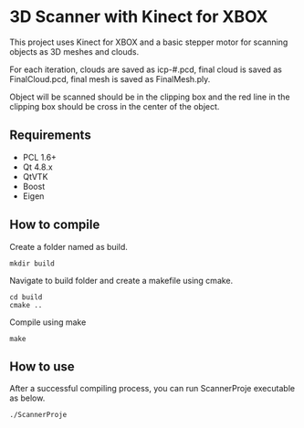 3D Scanner with Kinect for XBOX
========================

This project uses Kinect for XBOX and a basic stepper motor for scanning objects 
as 3D meshes and clouds.

For each iteration, clouds are saved as icp-#.pcd, final cloud is saved as 
FinalCloud.pcd, final mesh is saved as FinalMesh.ply.

Object will be scanned should be in the clipping box and the red line in the
clipping box should be cross in the center of the object.

## Requirements ##
* PCL 1.6+
* Qt 4.8.x
* QtVTK
* Boost 
* Eigen

## How to compile ##
Create a folder named as build.
```
mkdir build
```

Navigate to build folder and create a makefile using cmake.
```
cd build
cmake ..
```

Compile using make
```
make
```

## How to use ##
After a successful compiling process, you can run ScannerProje executable as below.

```
./ScannerProje 
```